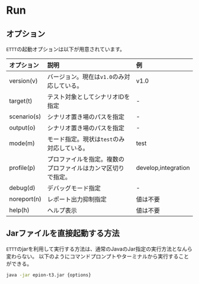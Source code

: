 # Run

## オプション

`ETTT`の起動オプションは以下が用意されています。


|オプション|説明|例|
|:---|:---|:---|
|version(v)|バージョン。現在は`v1.0`のみ対応している。|v1.0|
|target(t)|テスト対象としてシナリオIDを指定|-|
|scenario(s)|シナリオ置き場のパスを指定|-|
|output(o)|シナリオ置き場のパスを指定|-|
|mode(m)|モード指定。現状は`test`のみ対応している。|test|
|profile(p)|プロファイルを指定。複数のプロファイルはカンマ区切りで指定。|develop,integration|
|debug(d)|デバッグモード指定|-|
|noreport(n)|レポート出力抑制指定|値は不要|
|help(h)|ヘルプ表示|値は不要|


## Jarファイルを直接起動する方法
`ETTT`のjarを利用して実行する方法は、通常のJavaのJar指定の実行方法となんら変わらない。
以下のようにコマンドプロンプトやターミナルから実行することができる。

```bash
java -jar epion-t3.jar {options}
```
